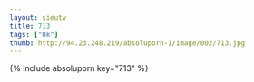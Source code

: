 ```yaml
--- 
layout: sieutv
title: 713
tags: ["0k"]
thumb: http://94.23.248.219/absoluporn-1/image/002/713.jpg
---
```

{% include absoluporn key="713" %} 
